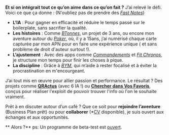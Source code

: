**Et si on intégrait tout ce qu’on aime dans ce qu’on fait ?**
J’ai relevé le défi. Voici ce que ça donne :
(N'oubliez pas de prendre des *[Fast Notes](https://play.google.com/store/apps/details?id=fr.mattd.notes)*)
- **L’IA** : Pour gagner en efficacité et réduire le temps passé sur le boilerplate, sans sacrifier la qualité.
- **Les histoires** : Comme *[BTonnes](https://play.google.com/store/apps/details?id=fr.mafyou.btonnes)*, un projet de 3 ans, ou encore mon aventure autour du *[Poker](https://play.google.com/store/apps/details?id=fr.mafyou.aideaupoker)*, où, il y a 15ans, j’ai numérisé chaque carte capturée par mon APN pour en faire une expérience unique ( et sans problème de droit d'auteur surtout !).
- **L’ajustement** : Avec des apps comme *[Commandements](https://play.google.com/store/apps/details?id=fr.mafyou.commandements)* et *[Fit Chronos](https://play.google.com/store/apps/details?id=fr.mattd.fit)*, je structure mon temps pour finir les choses à pique.
- **La discipline** : Grâce à *[BYM](https://play.google.com/store/apps/details?id=fr.mattd.bymapp)*, qui m’aide à rester focalisé et à éviter la procrastination en m'encourgeant.

J’ai tout mis en œuvre pour allier passion et performance. Le résultat ? Des projets comme **[QRActus](https://play.google.com/store/apps/details?id=fr.mattd.qractus)** (avec 6 IA !) ou **[Chercher dans Vos Favoris](https://play.google.com/store/apps/details?id=fr.mafyou.multisearches)**, conçus pour réaliser l'exploit de pouvoir trouver l'info où l'on le souhaite vraiment.

Prêt à en discuter autour d’un café ?
Que ce soit pour **rejoindre l’aventure** (Business Plan prêt) ou pour **collaborer** (*[CV](https://www.linkedin.com/in/mdupleix) disponible), je suis ouvert aux échanges et aux opportunités.

** Alors ?**
ps: Un programme de beta-test est [ouvert](https://mafyouit.tech/beta).
